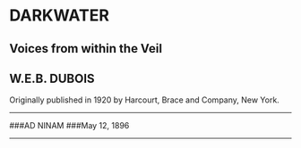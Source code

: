 # DARKWATER
## Voices from within the Veil
## W.E.B. DUBOIS

Originally published in 1920 by Harcourt, Brace and Company, New York.

<hr />
###AD NINAM
###May 12, 1896
<hr />
